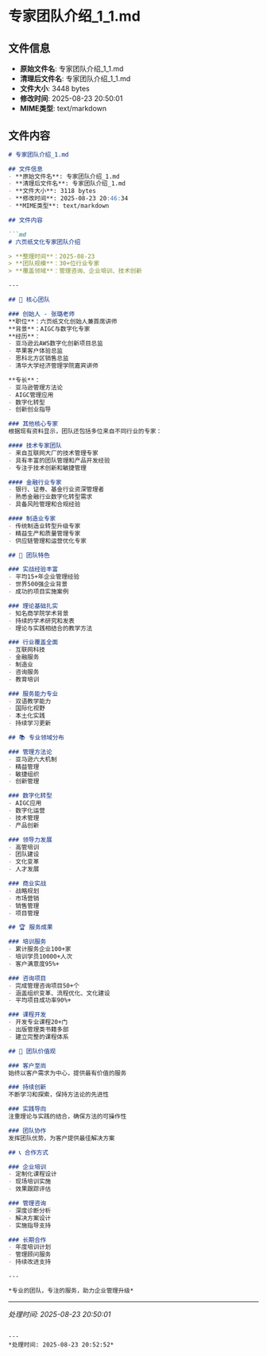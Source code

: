 # 专家团队介绍_1_1.md

## 文件信息
- **原始文件名**: 专家团队介绍_1_1.md
- **清理后文件名**: 专家团队介绍_1_1.md
- **文件大小**: 3448 bytes
- **修改时间**: 2025-08-23 20:50:01
- **MIME类型**: text/markdown

## 文件内容

```md
# 专家团队介绍_1.md

## 文件信息
- **原始文件名**: 专家团队介绍_1.md
- **清理后文件名**: 专家团队介绍_1.md
- **文件大小**: 3118 bytes
- **修改时间**: 2025-08-23 20:46:34
- **MIME类型**: text/markdown

## 文件内容

```md
# 六页纸文化专家团队介绍

> **整理时间**：2025-08-23  
> **团队规模**：30+位行业专家  
> **覆盖领域**：管理咨询、企业培训、技术创新

---

## 👥 核心团队

### 创始人 - 张璐老师
**职位**：六页纸文化创始人兼首席讲师  
**背景**：AIGC与数字化专家  
**经历**：
- 亚马逊云AWS数字化创新项目总监
- 苹果客户体验总监
- 思科北方区销售总监
- 清华大学经济管理学院嘉宾讲师

**专长**：
- 亚马逊管理方法论
- AIGC管理应用
- 数字化转型
- 创新创业指导

### 其他核心专家
根据现有资料显示，团队还包括多位来自不同行业的专家：

#### 技术专家团队
- 来自互联网大厂的技术管理专家
- 具有丰富的团队管理和产品开发经验
- 专注于技术创新和敏捷管理

#### 金融行业专家
- 银行、证券、基金行业资深管理者
- 熟悉金融行业数字化转型需求
- 具备风险管理和合规经验

#### 制造业专家
- 传统制造业转型升级专家
- 精益生产和质量管理专家
- 供应链管理和运营优化专家

## 🎯 团队特色

### 实战经验丰富
- 平均15+年企业管理经验
- 世界500强企业背景
- 成功的项目实施案例

### 理论基础扎实
- 知名商学院学术背景
- 持续的学术研究和发表
- 理论与实践相结合的教学方法

### 行业覆盖全面
- 互联网科技
- 金融服务
- 制造业
- 咨询服务
- 教育培训

### 服务能力专业
- 双语教学能力
- 国际化视野
- 本土化实践
- 持续学习更新

## 📚 专业领域分布

### 管理方法论
- 亚马逊六大机制
- 精益管理
- 敏捷组织
- 创新管理

### 数字化转型
- AIGC应用
- 数字化运营
- 技术管理
- 产品创新

### 领导力发展
- 高管培训
- 团队建设
- 文化变革
- 人才发展

### 商业实战
- 战略规划
- 市场营销
- 销售管理
- 项目管理

## 🏆 服务成果

### 培训服务
- 累计服务企业100+家
- 培训学员10000+人次
- 客户满意度95%+

### 咨询项目
- 完成管理咨询项目50+个
- 涵盖组织变革、流程优化、文化建设
- 平均项目成功率90%+

### 课程开发
- 开发专业课程20+门
- 出版管理类书籍多部
- 建立完整的课程体系

## 🌟 团队价值观

### 客户至尚
始终以客户需求为中心，提供最有价值的服务

### 持续创新
不断学习和探索，保持方法论的先进性

### 实践导向
注重理论与实践的结合，确保方法的可操作性

### 团队协作
发挥团队优势，为客户提供最佳解决方案

## 📞 合作方式

### 企业培训
- 定制化课程设计
- 现场培训实施
- 效果跟踪评估

### 管理咨询
- 深度诊断分析
- 解决方案设计
- 实施指导支持

### 长期合作
- 年度培训计划
- 管理顾问服务
- 持续改进支持

---

*专业的团队，专注的服务，助力企业管理升级*
```

---
*处理时间: 2025-08-23 20:50:01*

```

---
*处理时间: 2025-08-23 20:52:52*
